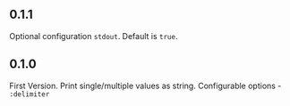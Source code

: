 ## 0.1.1
Optional configuration `stdout`. Default is `true`.

## 0.1.0
First Version. Print single/multiple values as string. Configurable options - `:delimiter`